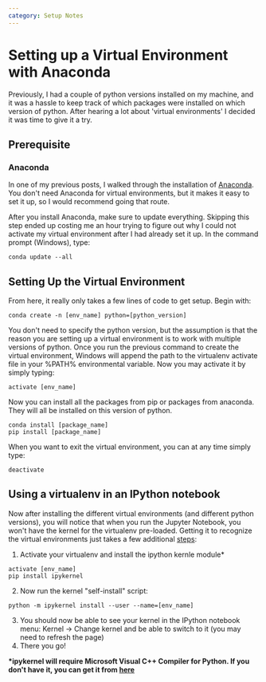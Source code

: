 ```yaml
---
category: Setup Notes
---
```

# Setting up a Virtual Environment with Anaconda
Previously, I had a couple of python versions installed on my machine, and it was a hassle to keep track of which packages were installed on which version of python. After hearing a lot about 'virtual environments' I decided it was time to give it a try.

## Prerequisite

### Anaconda
In one of my previous posts, I walked through the installation of [Anaconda](https://black-tea.github.io/data%20analysis/2017/04/12/Windows-Data-Analysis-Setup.html). You don't need Anaconda for virtual environments, but it makes it easy to set it up, so I would recommend going that route.

After you install Anaconda, make sure to update everything. Skipping this step ended up costing me an hour trying to figure out why I could not activate my virtual environment after I had already set it up. In the command prompt (Windows), type:
```
conda update --all
```

## Setting Up the Virtual Environment
From here, it really only takes a few lines of code to get setup. Begin with:
```
conda create -n [env_name] python=[python_version]
```
You don't need to specify the python version, but the assumption is that the reason you are setting up a virtual environment is to work with multiple versions of python. Once you run the previous command to create the virtual environment, Windows will append the path to the virtualenv activate file in your %PATH% environmental variable. Now you may activate it by simply typing:
```
activate [env_name]
```
Now you can install all the packages from pip or packages from anaconda. They will all be installed on this version of python.
```
conda install [package_name]
pip install [package_name]
```
When you want to exit the virtual environment, you can at any time simply type:
```
deactivate
```
## Using a virtualenv in an IPython notebook
Now after installing the different virtual environments (and different python versions), you will notice that when you run the Jupyter Notebook, you won't have the kernel for the virtualenv pre-loaded. Getting it to recognize the virtual environments just takes a few additional [steps](https://help.pythonanywhere.com/pages/IPythonNotebookVirtualenvs/):
1. Activate your virtualenv and install the ipython kernle module* 
```
activate [env_name] 
pip install ipykernel
```
2. Now run the kernel "self-install" script:
```
python -m ipykernel install --user --name=[env_name]
```
3. You should now be able to see your kernel in the IPython notebook menu: Kernel -> Change kernel and be able to switch to it (you may need to refresh the page)
4. There you go!

__*ipykernel will require Microsoft Visual C++ Compiler for Python. If you don't have it, you can get it from [here](http://aka.ms/vcpython27)__